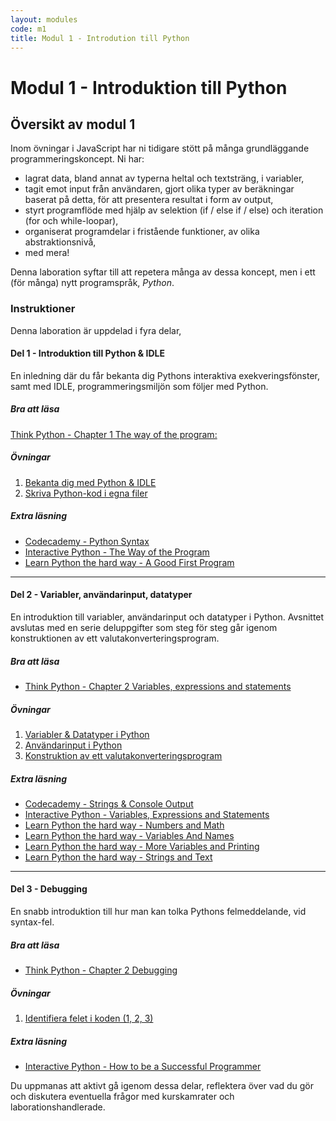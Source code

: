 ```yaml
---
layout: modules
code: m1
title: Modul 1 - Introdution till Python
---
```


# Modul 1 - Introduktion till Python

## Översikt av modul 1

Inom övningar i JavaScript har ni tidigare stött på många grundläggande programmeringskoncept. Ni har:

- lagrat data, bland annat av typerna heltal och textsträng, i variabler,
- tagit emot input från användaren, gjort olika typer av beräkningar baserat på detta, för att presentera resultat i form av output,
- styrt programflöde med hjälp av selektion (if / else if / else) och iteration (for och while-loopar),
- organiserat programdelar i fristående funktioner, av olika abstraktionsnivå,
- med mera!

Denna laboration syftar till att repetera många av dessa koncept, men i ett (för många) nytt programspråk, _Python_.

### Instruktioner

Denna laboration är uppdelad i fyra delar,

#### Del 1 - Introduktion till Python & IDLE

En inledning där du får bekanta dig Pythons interaktiva exekveringsfönster, samt med IDLE, programmeringsmiljön som följer med Python.

##### Bra att läsa

[Think Python - Chapter 1 The way of the program:](http://www.greenteapress.com/thinkpython/html/thinkpython002.html)

##### Övningar

1. [Bekanta dig med Python & IDLE](exercises/L01.html)
2. [Skriva Python-kod i egna filer](exercises/L02.html)

##### Extra läsning

- [Codecademy - Python Syntax](http://www.codecademy.com/en/tracks/python)
- [Interactive Python - The Way of the Program](http://interactivepython.org/runestone/static/thinkcspy/GeneralIntro/introduction.html#the-way-of-the-program)
- [Learn Python the hard way - A Good First Program](http://learnpythonthehardway.org/book/ex1.html)

---

#### Del 2 - Variabler, användarinput, datatyper

En introduktion till variabler, användarinput och datatyper i Python. Avsnittet avslutas med en serie deluppgifter som steg för steg går igenom konstruktionen av ett valutakonverteringsprogram.

##### Bra att läsa

- [Think Python - Chapter 2 Variables, expressions and statements](http://www.greenteapress.com/thinkpython/html/thinkpython003.html) 

##### Övningar

1. [Variabler & Datatyper i Python](exercises/L03.html)
2. [Användarinput i Python](exercises/L04.html)
3. [Konstruktion av ett valutakonverteringsprogram](exercises/L05.html)

##### Extra läsning

- [Codecademy - Strings & Console Output](http://www.codecademy.com/en/tracks/python)
- [Interactive Python - Variables, Expressions and Statements](http://interactivepython.org/runestone/static/thinkcspy/SimplePythonData/simpledata.html)
- [Learn Python the hard way - Numbers and Math](http://learnpythonthehardway.org/book/ex3.html)
- [Learn Python the hard way - Variables And Names](http://learnpythonthehardway.org/book/ex4.html)
- [Learn Python the hard way - More Variables and Printing](http://learnpythonthehardway.org/book/ex5.html)
- [Learn Python the hard way - Strings and Text](http://learnpythonthehardway.org/book/ex6.html)

---

#### Del 3 - Debugging

En snabb introduktion till hur man kan tolka Pythons felmeddelande, vid syntax-fel.

##### Bra att läsa

- [Think Python - Chapter 2 Debugging](http://www.greenteapress.com/thinkpython/html/thinkpython003.html#toc21)

##### Övningar

1. [Identifiera felet i koden (1, 2, 3)](exercises/L06.html)

##### Extra läsning

- [Interactive Python - How to be a Successful Programmer](http://interactivepython.org/runestone/static/thinkcspy/Debugging/intro-HowtobeaSuccessfulProgrammer.html)

Du uppmanas att aktivt gå igenom dessa delar, reflektera över vad du gör och diskutera eventuella frågor med kurskamrater och laborationshandlerade.